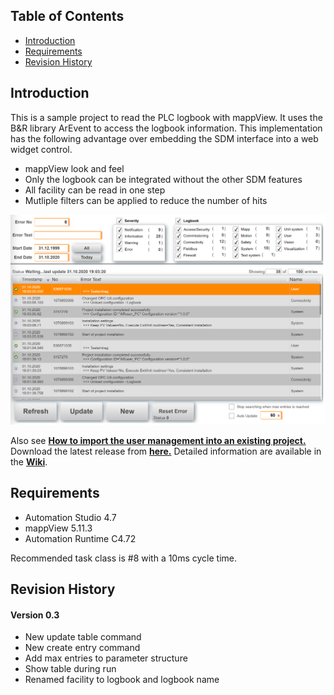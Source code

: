 ## Table of Contents
* [Introduction](#Introduction)
* [Requirements](#Requirements)
* [Revision History](#Revision-History)

<a name="Introduction"></a>
## Introduction
This is a sample project to read the PLC logbook with mappView. It uses the B&R library ArEvent to access the logbook information. This implementation has the following advantage over embedding the SDM interface into a web widget control.
* mappView look and feel
* Only the logbook can be integrated without the other SDM features
* All facility can be read in one step
* Mutliple filters can be applied to reduce the number of hits

![](Logical/mappView/Resources/Media/Logbook/screenshot.png)

Also see [**How to import the user management into an existing project.**](Logical/mappLogbook/HowToImport.pdf) Download the latest release from [**here.**](https://github.com/br-automation-com/mappView-Logbook/releases/latest) Detailed information are available in the [**Wiki**](https://github.com/br-automation-com/mappView-Logbook/wiki).

<a name="Requirements"></a>
## Requirements
* Automation Studio 4.7
* mappView 5.11.3
* Automation Runtime C4.72

Recommended task class is #8 with a 10ms cycle time.

<a name="Revision-History"></a>
## Revision History

#### Version 0.3
* New update table command
* New create entry command
* Add max entries to parameter structure
* Show table during run
* Renamed facility to logbook and logbook name
